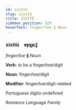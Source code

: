 ```yaml
---
id: zixitü
slug: zixitü
title: ZİXİTÜ
sidebar_position: 529
hoverText: finger/toe § Noun
---
```


### zixitü&emsp;<span kind="abugida">ⱴɟɋɟcʄ</span>

*finger/toe* **§** Noun

**Verb**: to be a finger/toe/digit

**Noun**: finger/toe/digit

**Modifier**: finger/toe/digit-related

Portuguese dígito undefined

*Romance Language Family*